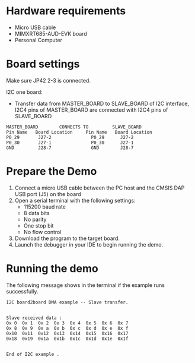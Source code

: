 Hardware requirements
=====================
- Micro USB cable
- MIMXRT685-AUD-EVK board
- Personal Computer

Board settings
============
Make sure JP42 2-3 is connected.

I2C one board:
  + Transfer data from MASTER_BOARD to SLAVE_BOARD of I2C interface, I2C4 pins of MASTER_BOARD are connected with
    I2C4 pins of SLAVE_BOARD
~~~~~~~~~~~~~~~~~~~~~~~~~~~~~~~~~~~~~~~~~~~~~~~~~~~~~~
MASTER_BOARD        CONNECTS TO         SLAVE_BOARD
Pin Name   Board Location     Pin Name   Board Location
P0_29       J27-2               P0_29      J27-2
P0_30       J27-1               P0_30      J27-1
GND         J28-7               GND        J28-7
~~~~~~~~~~~~~~~~~~~~~~~~~~~~~~~~~~~~~~~~~~~~~~~~~~~~~~

Prepare the Demo
===============
1.  Connect a micro USB cable between the PC host and the CMSIS DAP USB port (J5) on the board
2.  Open a serial terminal with the following settings:
    - 115200 baud rate
    - 8 data bits
    - No parity
    - One stop bit
    - No flow control
3.  Download the program to the target board.
4.  Launch the debugger in your IDE to begin running the demo.

Running the demo
================
The following message shows in the terminal if the example runs successfully.

~~~~~~~~~~~~~~~~~~~~~~~~~~~~
I2C board2board DMA example -- Slave transfer.


Slave received data :
0x 0  0x 1  0x 2  0x 3  0x 4  0x 5  0x 6  0x 7
0x 8  0x 9  0x a  0x b  0x c  0x d  0x e  0x f
0x10  0x11  0x12  0x13  0x14  0x15  0x16  0x17
0x18  0x19  0x1a  0x1b  0x1c  0x1d  0x1e  0x1f


End of I2C example .
~~~~~~~~~~~~~~~~~~~~~~~~~~~~
